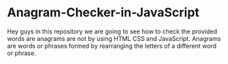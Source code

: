 # Anagram-Checker-in-JavaScript
Hey guys in this repository we are going to see how to check the provided words are anagrams are not by using HTML CSS and JavaScript. Anagrams are words or phrases formed by rearranging the letters of a different word or phrase.
